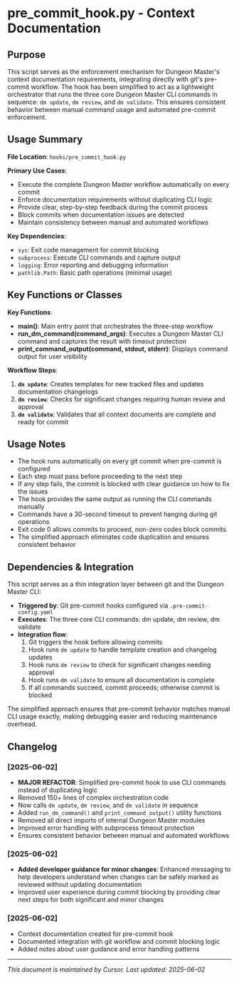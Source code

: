 # pre_commit_hook.py - Context Documentation

## Purpose

This script serves as the enforcement mechanism for Dungeon Master's context documentation requirements, integrating directly with git's pre-commit workflow. The hook has been simplified to act as a lightweight orchestrator that runs the three core Dungeon Master CLI commands in sequence: `dm update`, `dm review`, and `dm validate`. This ensures consistent behavior between manual command usage and automated pre-commit enforcement.

## Usage Summary

**File Location**: `hooks/pre_commit_hook.py`

**Primary Use Cases**:

- Execute the complete Dungeon Master workflow automatically on every commit
- Enforce documentation requirements without duplicating CLI logic
- Provide clear, step-by-step feedback during the commit process
- Block commits when documentation issues are detected
- Maintain consistency between manual and automated workflows

**Key Dependencies**:

- `sys`: Exit code management for commit blocking
- `subprocess`: Execute CLI commands and capture output
- `logging`: Error reporting and debugging information
- `pathlib.Path`: Basic path operations (minimal usage)

## Key Functions or Classes

**Key Functions**:

- **main()**: Main entry point that orchestrates the three-step workflow
- **run_dm_command(command_args)**: Executes a Dungeon Master CLI command and captures the result with timeout protection
- **print_command_output(command, stdout, stderr)**: Displays command output for user visibility

**Workflow Steps**:

1. **`dm update`**: Creates templates for new tracked files and updates documentation changelogs
2. **`dm review`**: Checks for significant changes requiring human review and approval
3. **`dm validate`**: Validates that all context documents are complete and ready for commit

## Usage Notes

- The hook runs automatically on every git commit when pre-commit is configured
- Each step must pass before proceeding to the next step
- If any step fails, the commit is blocked with clear guidance on how to fix the issues
- The hook provides the same output as running the CLI commands manually
- Commands have a 30-second timeout to prevent hanging during git operations
- Exit code 0 allows commits to proceed, non-zero codes block commits
- The simplified approach eliminates code duplication and ensures consistent behavior

## Dependencies & Integration

This script serves as a thin integration layer between git and the Dungeon Master CLI:

- **Triggered by**: Git pre-commit hooks configured via `.pre-commit-config.yaml`
- **Executes**: The three core CLI commands: dm update, dm review, dm validate
- **Integration flow**:
  1. Git triggers the hook before allowing commits
  2. Hook runs `dm update` to handle template creation and changelog updates
  3. Hook runs `dm review` to check for significant changes needing approval
  4. Hook runs `dm validate` to ensure all documentation is complete
  5. If all commands succeed, commit proceeds; otherwise commit is blocked

The simplified approach ensures that pre-commit behavior matches manual CLI usage exactly, making debugging easier and reducing maintenance overhead.

## Changelog

### [2025-06-02]

- **MAJOR REFACTOR**: Simplified pre-commit hook to use CLI commands instead of duplicating logic
- Removed 150+ lines of complex orchestration code
- Now calls `dm update`, `dm review`, and `dm validate` in sequence
- Added `run_dm_command()` and `print_command_output()` utility functions
- Removed all direct imports of internal Dungeon Master modules
- Improved error handling with subprocess timeout protection
- Ensures consistent behavior between manual and automated workflows

### [2025-06-02]

- **Added developer guidance for minor changes**: Enhanced messaging to help developers understand when changes can be safely marked as reviewed without updating documentation
- Improved user experience during commit blocking by providing clear next steps for both significant and minor changes

### [2025-06-02]

- Context documentation created for pre-commit hook
- Documented integration with git workflow and commit blocking logic
- Added notes about user guidance and error handling patterns

---

_This document is maintained by Cursor. Last updated: 2025-06-02_
